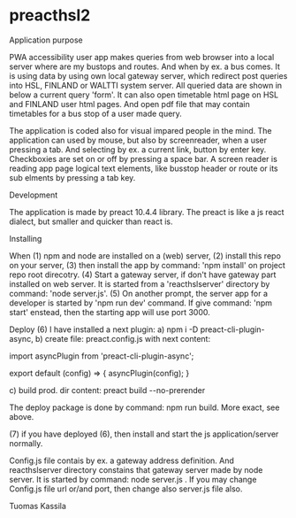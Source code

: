 # preacthsl2
Application purpose

PWA accessibility user app makes queries from web browser into a local server where are my bustops and routes. And when by ex. a bus comes. It is using data by using own local gateway server, which redirect post queries into HSL, FINLAND or WALTTI system server. All queried data are shown in below a current query 'form'. It can also open timetable html page on HSL and FINLAND user html pages. And open pdf file that may contain timetables for a bus stop of a user made query. 
 
The application is coded also for visual impared people in the mind. The application can used by mouse, but also by screenreader, when a user pressing a tab. And selecting by ex. a current link, button by enter key. Checkboxies are set on or off by pressing a space bar.  A screen reader is reading app page logical text elements, like busstop header or route or its sub elments by pressing a tab key.

Development

The application is made by preact 10.4.4 library. The preact is like a js react dialect, but smaller and quicker than react is. 

Installing

When (1) npm and node are installed on a (web) server, (2) install this repo on your server, (3) then install the app by command: 'npm install' on project repo root direcotry. (4) Start a gateway server, if don't have gateway part installed on web server. It is started from a 'reacthslserver' directory by command: 'node server.js'. (5) On another prompt, the server app for a developer is started by 'npm run dev' command.
If give command: 'npm start' enstead, then the starting app will use port 3000.

Deploy
(6) I have installed a next plugin: a) npm i -D preact-cli-plugin-async, b) create file: preact.config.js with next content: 

import asyncPlugin from 'preact-cli-plugin-async';

export default (config) => {
    asyncPlugin(config);
}

c) build prod. dir content: preact build --no-prerender

The deploy package is done by command: npm run build. More exact, see above.

(7) if you have deployed (6), then install and start the js application/server normally.

Config.js file contais by ex. a gateway address definition. And reacthslserver directory constains that gateway server made by node server. It is started by command: node server.js <enter>. If you may change Config.js file url or/and port,
then change also server.js file also.
 
Tuomas Kassila
